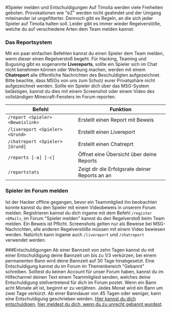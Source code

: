 #Spieler melden und Entschuldigungen
Auf Timolia werden viele Freiheiten geboten. Provokationen wie "eZ" werden nicht geahndet und der Umgang miteinander ist ungefilterter.
Dennoch gibt es Regeln, an die sich jeder Spieler auf Timolia halten soll. Leider gibt es immer wieder Regelverstöße, welche du auf verschiedene
Arten dem Team melden kannst:

### Das Reportsystem
Mit ein paar einfachen Befehlen kannst du einen Spieler dem Team melden, wenn dieser einen Regelverstoß begeht. Für Hacking, Teaming und
Bugusing gibt es sogenannte <strong>Livereports</strong>, sollte ein Spieler sich im Chat nicht benehmen können oder Werbung machen, werden mit einem
<strong>Chatreport</strong> alle öffentliche Nachrichten des Beschuldigten aufgezeichnet. Bitte beachte, dass MSGs von uns zum Schutz eurer Privatsphäre
nicht aufgezeichnet werden. Sollte ein Spieler dich über das MSG-System belästigen, kannst du dies mit einem Screenshot oder einem Video des vollständigen
Minecraft-Fensters im Forum reporten.

| Befehl | Funktion |
| ------ | -------- |
| `/report <Spieler> <Beweislink>` | Erstellt einen Report mit Beweis |
| `/livereport <Spieler> <Grund>` | Erstellt einen Livereport |
| `/chatreport <Spieler> [Grund]` | Erstellt einen Chatreprt |
| `/reports [-a] [-c]` | Öffnet eine Übersicht über deine Reports |
| `/reportstats` | Zeigt dir die Erfolgsrate deiner Reports an an |

### Spieler im Forum melden
Ist der Hacker offline gegangen, bevor ein Teammitglied ihn beobachten konnte kannst du den Spieler mit einem Videobeweis in unserem Forum melden.
Registrieren kannst du dich ingame mit dem Befehl `/register <EMail>`, im Forum "Spieler melden" kannst du den Regelverstoß beim Team melden. Ein Beweis ist Pflicht. Screenshots gelten 
nur als Beweise bei MSG-Nachrichten, alle anderen Regelverstöße müssen mit einem Video bewiesen werden. Natürlich kann ingame auch `/livereport` und `/chatreport` verwendet werden. 

###Entschuldigungen
Ab einer Bannzeit von zehn Tagen kannst du mit einer Entschuldigung deine Bannzeit um bis zu 1/3 verkürzen, bei einem permanenten Bann wird deine 
Bannzeit auf 30 Tage hinabgesetzt. Eine Entschuldigung kannst du im Forum im Themenbereich "Gebannt" schreiben. Solltest du keinen Account für unser
Forum haben, kannst du im Hilfechannel deinen Text einem Teammitglied senden, welches deine Entschuldigung stellvertretend für dich im Forum postet.
Wenn ein Bann acht Monate alt ist, beginnt er zu verjähren. Jedes Monat wird ein Bann um zwei Tage verkürzt. Ab einer Banndauer von 45 Tagen oder weniger, kann eine
Entschuldigung geschrieben werden. <a href="https://forum.timolia.de/forums/entschuldigungen.49/create-thread" target="_blank">Hier kannst du dich entschuldigen</a>, 
<a href="https://forum.timolia.de/forums/zu-unrecht-gebannt.122/" target="_blank">hier meldest du dich, wenn du zu unrecht gebannt wurdest</a>.